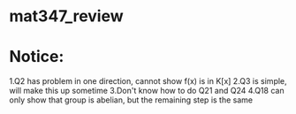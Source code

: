 # mat347_review
# Notice:
1.Q2 has problem in one direction, cannot show f(x) is in K[x]
2.Q3 is simple, will make this up sometime
3.Don't know how to do Q21 and Q24
4.Q18 can only show that group is abelian, but the remaining step is the same
